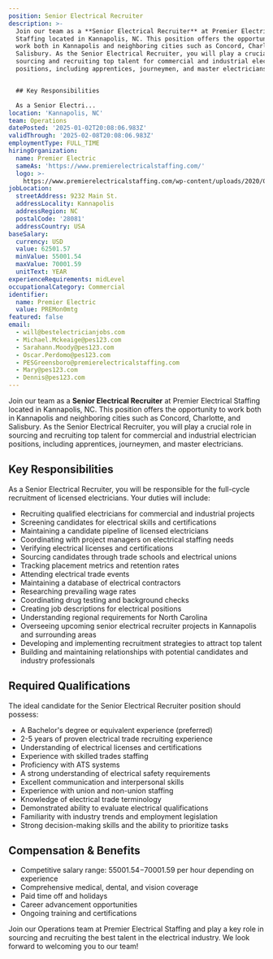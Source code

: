 ```yaml
---
position: Senior Electrical Recruiter
description: >-
  Join our team as a **Senior Electrical Recruiter** at Premier Electrical
  Staffing located in Kannapolis, NC. This position offers the opportunity to
  work both in Kannapolis and neighboring cities such as Concord, Charlotte, and
  Salisbury. As the Senior Electrical Recruiter, you will play a crucial role in
  sourcing and recruiting top talent for commercial and industrial electrician
  positions, including apprentices, journeymen, and master electricians. 


  ## Key Responsibilities

  As a Senior Electri...
location: 'Kannapolis, NC'
team: Operations
datePosted: '2025-01-02T20:08:06.983Z'
validThrough: '2025-02-08T20:08:06.983Z'
employmentType: FULL_TIME
hiringOrganization:
  name: Premier Electric
  sameAs: 'https://www.premierelectricalstaffing.com/'
  logo: >-
    https://www.premierelectricalstaffing.com/wp-content/uploads/2020/05/Premier-Electrical-Staffing-logo.png
jobLocation:
  streetAddress: 9232 Main St.
  addressLocality: Kannapolis
  addressRegion: NC
  postalCode: '28081'
  addressCountry: USA
baseSalary:
  currency: USD
  value: 62501.57
  minValue: 55001.54
  maxValue: 70001.59
  unitText: YEAR
experienceRequirements: midLevel
occupationalCategory: Commercial
identifier:
  name: Premier Electric
  value: PREMon0mtg
featured: false
email:
  - will@bestelectricianjobs.com
  - Michael.Mckeaige@pes123.com
  - Sarahann.Moody@pes123.com
  - Oscar.Perdomo@pes123.com
  - PESGreensboro@premierelectricalstaffing.com
  - Mary@pes123.com
  - Dennis@pes123.com
---
```




Join our team as a **Senior Electrical Recruiter** at Premier Electrical Staffing located in Kannapolis, NC. This position offers the opportunity to work both in Kannapolis and neighboring cities such as Concord, Charlotte, and Salisbury. As the Senior Electrical Recruiter, you will play a crucial role in sourcing and recruiting top talent for commercial and industrial electrician positions, including apprentices, journeymen, and master electricians. 

## Key Responsibilities
As a Senior Electrical Recruiter, you will be responsible for the full-cycle recruitment of licensed electricians. Your duties will include:

- Recruiting qualified electricians for commercial and industrial projects
- Screening candidates for electrical skills and certifications
- Maintaining a candidate pipeline of licensed electricians
- Coordinating with project managers on electrical staffing needs
- Verifying electrical licenses and certifications
- Sourcing candidates through trade schools and electrical unions
- Tracking placement metrics and retention rates
- Attending electrical trade events
- Maintaining a database of electrical contractors
- Researching prevailing wage rates
- Coordinating drug testing and background checks
- Creating job descriptions for electrical positions
- Understanding regional requirements for North Carolina
- Overseeing upcoming senior electrical recruiter projects in Kannapolis and surrounding areas
- Developing and implementing recruitment strategies to attract top talent
- Building and maintaining relationships with potential candidates and industry professionals

## Required Qualifications
The ideal candidate for the Senior Electrical Recruiter position should possess:

- A Bachelor's degree or equivalent experience (preferred)
- 2-5 years of proven electrical trade recruiting experience
- Understanding of electrical licenses and certifications
- Experience with skilled trades staffing
- Proficiency with ATS systems
- A strong understanding of electrical safety requirements
- Excellent communication and interpersonal skills
- Experience with union and non-union staffing
- Knowledge of electrical trade terminology
- Demonstrated ability to evaluate electrical qualifications
- Familiarity with industry trends and employment legislation
- Strong decision-making skills and the ability to prioritize tasks

## Compensation & Benefits
- Competitive salary range: $55001.54-$70001.59 per hour depending on experience
- Comprehensive medical, dental, and vision coverage
- Paid time off and holidays
- Career advancement opportunities
- Ongoing training and certifications

Join our Operations team at Premier Electrical Staffing and play a key role in sourcing and recruiting the best talent in the electrical industry. We look forward to welcoming you to our team!
